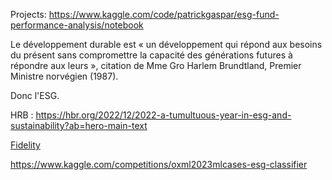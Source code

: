
Projects: 
https://www.kaggle.com/code/patrickgaspar/esg-fund-performance-analysis/notebook



Le développement durable est « un développement qui répond aux besoins du présent sans compromettre la capacité des générations futures à répondre aux leurs », citation de Mme Gro Harlem Brundtland, Premier Ministre norvégien (1987).



Donc l'ESG.



HRB : https://hbr.org/2022/12/2022-a-tumultuous-year-in-esg-and-sustainability?ab=hero-main-text

[Fidelity](https://www.fidelity.lu/articles/expert-opinions/analyst-survey-2023-companies-sticking-with-esg-despite-challenges-but-one-key-blindspot-remains-800a67-m?intcmp=read-more_sustainability&utm_medium=social_organic&utm_source=linkedin&utm_campaign=2023_lu_french_esg&utm_content=image&li_fat_id=d58e3366-c089-4817-992a-88c7262678a1)



https://www.kaggle.com/competitions/oxml2023mlcases-esg-classifier
